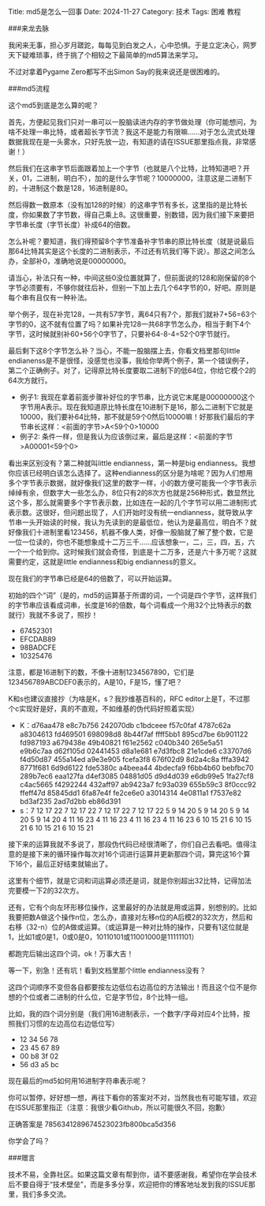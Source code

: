 Title: md5是怎么一回事
Date: 2024-11-27
Category: 技术
Tags: 困难 教程

###来龙去脉

我闲来无事，担心岁月蹉跎，每每见到白发之人，心中恐惧。于是立定决心，网罗天下疑难琐事，终于挑了个相较之下最简单的md5算法来学习。

不过对拿着Pygame Zero都写不出Simon Say的我来说还是很困难的。

###md5流程

这个md5到底是怎么算的呢？

首先，方便起见我们只对一串可以一股脑读进内存的字节做处理（你可能想问，为啥不处理一串比特，或者超长字节流？我这不是能力有限嘛……对于怎么流式处理数据我现在是一头雾水，只好先放一边，有知道的请在ISSUE那里指点我，非常感谢！）

然后我们在这串字节后面跟着加上一个字节（也就是八个比特，比特知道吧？开关，01，二进制，明白不），加的是什么字节呢？10000000，注意这是二进制下的，十进制这个数是128，16进制是80。

然后得数一数原本（没有加128的时候）的这串字节有多长，这里指的是比特长度，你如果数了字节数，得自己乘上8。这很重要，别数错，因为我们接下来要把字节串长度（字节长度）补成64的倍数。

怎么补呢？要知道，我们得预留8个字节准备补字节串的原比特长度（就是说最后那64比特其实是这个长度的二进制表示，不过还有坑我们等下说）。那这之间怎么办，全部补0，准确地说是00000000。

请当心，补法只有一种，中间这些0没位置就算了，但前面说的128和刚保留的8个字节必须要有，不够你就往后补，但别一下加上去几个64字节的0，好吧。原则是每个串有且仅有一种补法。

举个例子，现在补完128，一共有57字节，离64只有7个，那我们就补7+56=63个字节的0，这不就有位置了吗？如果补完128一共68字节怎么办，相当于剩下4个字节，这时候就别补60+56个0字节了，只要补64-8-4=52个0字节就行。

最后剩下这8个字节怎么补？当心，不能一股脑摆上去，你看文档里那句little endianenss是不是很怪，没感觉也没事，我给你举两个例子，第一个错误例子，第二个正确例子。对了，记得原比特长度要取二进制下的低64位，你给它模个2的64次方就行。

- 例子1: 我现在拿着前面步骤补好位的字节串，比方说它末尾是00000000这个字节用A表示。现在我知道原比特长度在10进制下是16，那么二进制下它就是10000，我们要补64比特，那不就是59个0然后10000嘛！好那我们最后的字节串长这样：<前面的字节>A<59个0>10000
- 例子2: 条件一样，但是我认为应该倒过来，最后是这样：<前面的字节>A00001<59个0>

看出来区别没有？第二种就叫little endianness，第一种是big endianness。我想你应该已经明白该怎么选择了。这种endianness的区分是为啥呢？因为人们想用多个字节表示数据，就好像我们这里的数字一样，小的数方便可能我一个字节表示绰绰有余，但数字大一些怎么办，8位只有2的8次方也就是256种形式，数显然比这个多，那么就需要多个字节表示数，比如连在一起的几个字节可以用二进制形式表示数。这很好，但问题出现了，人们开始时没有统一endianness，就导致从字节串一头开始读的时候，我认为先读到的是最低位，他认为是最高位，明白不？就好像我们十进制里看123456，机器不像人类，好像一股脑就了解了整个数，它是一位一位读的，你也不能想象成十二万三千……应该想象一，二，三，四，五，六一个一个给到你。这时候我们就会奇怪，到底是十二万多，还是六十多万呢？这就需要约定，这就是little endianness和big endianness的意义。

现在我们的字节串已经是64的倍数了，可以开始运算。

初始的四个“词”（是的，md5的运算基于所谓的词，一个词是四个字节，这样我们的字节串应该看成词串，长度是16的倍数，每个词看成一个用32个比特表示的数就行）我就不多说了，照抄！

- 67452301
- EFCDAB89
- 98BADCFE
- 10325476

注意，都是16进制下的数，不像十进制1234567890，它们是123456789ABCDEF0表示的，A是10，F是15，懂了吧？

K和s也建议直接抄（为啥是K，s？我抄维基百科的，RFC editor上是T，不过那个c实现好是好，真的不直观，不如维基的伪代码好照着实现）

- K：d76aa478 e8c7b756 242070db  c1bdceee  f57c0faf  4787c62a  a8304613  fd469501  698098d8  8b44f7af  ffff5bb1  895cd7be  6b901122  fd987193  a679438e  49b40821  f61e2562  c040b340  265e5a51  e9b6c7aa  d62f105d  02441453  d8a1e681  e7d3fbc8  21e1cde6  c33707d6  f4d50d87  455a14ed  a9e3e905  fcefa3f8  676f02d9  8d2a4c8a  fffa3942  8771f681  6d9d6122  fde5380c  a4beea44  4bdecfa9  f6bb4b60  bebfbc70  289b7ec6  eaa127fa  d4ef3085  04881d05  d9d4d039  e6db99e5  1fa27cf8  c4ac5665  f4292244  432aff97  ab9423a7  fc93a039  655b59c3  8f0ccc92  ffeff47d  85845dd1  6fa87e4f  fe2ce6e0  a3014314  4e0811a1  f7537e82  bd3af235  2ad7d2bb  eb86d391
- s：7 12 17 22 7 12 17 22  7 12 17 22  7 12 17 22 5  9 14 20  5  9 14 20  5  9 14 20  5  9 14 20 4 11 16 23 4 11 16 23  4 11 16 23  4 11 16 23 6 10 15 21  6 10 15 21  6 10 15 21  6 10 15 21

接下来的运算我就不多说了，那段伪代码已经很清晰了，你们自己去看吧。值得注意的是接下来的循环操作每次对16个词进行运算并更新那四个词，算完这16个算下16个，最后正好结束就输出了。

这里有个细节，就是它词和词运算必须还是词，就是你别超出32比特，记得加法完要模一下2的32次方。

还有，它有个向左环形移位操作，这里最好的办法就是用或运算，别想别的。比如我要把数A做这个操作n位，怎么办，直接对左移n位的A后模2的32次方，然后和右移（32-n）位的A做或运算。（或运算是一种对比特的操作，只要有1这位就是1，比如1或0是1，0或0是0，10110101或11001000是11111101）

都跑完后输出这四个词，ok！万事大吉！

等一下，别急！还有坑！看到文档里那个little endianness没有？

这四个词顺序不变但各自都要按左边低位右边高位的方法输出！而且这个位不是你想的个位或者二进制的什么位，它是字节位，8个比特一组。

比如，我的四个词分别是（我们用16进制表示，一个数字/字母对应4个比特，按照我们习惯的左边高位右边低位写）

- 12 34 56 78
- 23 45 67 89
- 00 b8 3f 02
- 56 d3 a5 bc

现在最后的md5如何用16进制字符串表示呢？

你可以暂停，好好想一想，再往下看你的答案对不对，当然我也有可能写错，欢迎在ISSUE那里指正（注意：我很少看Github，所以可能很久不回，抱歉）

正确答案是 7856341289674523023fb800bca5d356

你学会了吗？

###赠言

技术不易，全靠社区。如果这篇文章有帮到你，请不要感谢我，希望你在学会技术后不要自得于“技术壁垒”，而是多多分享，欢迎把你的博客地址发到我的ISSUE那里，我们多多交流。